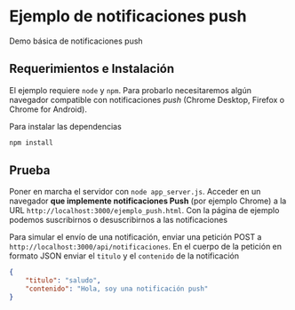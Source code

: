# Ejemplo de notificaciones push

Demo básica de notificaciones push

## Requerimientos e Instalación

El ejemplo requiere `node` y `npm`. Para probarlo necesitaremos algún navegador compatible con notificaciones *push* (Chrome Desktop, Firefox o Chrome for Android).

Para instalar las dependencias

```bash
npm install
```

## Prueba

Poner en marcha el servidor con `node app_server.js`. Acceder en un navegador **que implemente notificaciones Push** (por ejemplo Chrome) a la URL `http://localhost:3000/ejemplo_push.html`. Con la página de ejemplo podemos suscribirnos o desuscribirnos a las notificaciones

Para simular el envío de una notificación, enviar una petición POST a `http://localhost:3000/api/notificaciones`. En el cuerpo de la petición en formato JSON enviar el `titulo` y el `contenido` de la notificación

```json
{
    "titulo": "saludo",
    "contenido": "Hola, soy una notificación push"
}
```